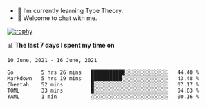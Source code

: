 <!--
### Hi there 👋

- 🤔 I was learning formal verification with Coq formally, but want to **build things** now.
- 😬 I am broadly interested in **computer systems** and **programming languages** (just a beginner 🥺).
- 🤩 (I hope I can) code for fun!

<img src="https://github-readme-stats.vercel.app/api?username=xxchan&show_icons=true&icon_color=0366d6&text_color=24292e&bg_color=ffffff&hide_title=true" />

---
-->


- 🌱 I’m currently learning Type Theory.
- 💬 Welcome to chat with me.


[![trophy](https://github-profile-trophy.vercel.app/?username=xxchan&theme=flat)](https://github.com/xxchan)


📊 **The last 7 days I spent my time on** 

<!--START_SECTION:waka-->
```text
10 June, 2021 - 16 June, 2021

Go         5 hrs 26 mins   ███████████░░░░░░░░░░░░░░   44.40 % 
Markdown   5 hrs 19 mins   ██████████░░░░░░░░░░░░░░░   43.48 % 
Cheetah    52 mins         █░░░░░░░░░░░░░░░░░░░░░░░░   07.17 % 
TOML       33 mins         █░░░░░░░░░░░░░░░░░░░░░░░░   04.63 % 
YAML       1 min           ░░░░░░░░░░░░░░░░░░░░░░░░░   00.16 %
```
<!--END_SECTION:waka-->

<!--
**xxchan/xxchan** is a ✨ _special_ ✨ repository because its `README.md` (this file) appears on your GitHub profile.

Here are some ideas to get you started:

- 🔭 I’m currently working on ...
- 🌱 I’m currently learning ...
- 👯 I’m looking to collaborate on ...
- 🤔 I’m looking for help with ...
- 💬 Ask me about ...
- 📫 How to reach me: ...
- 😄 Pronouns: ...
- ⚡ Fun fact: ...
-->

